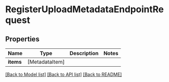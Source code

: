 # RegisterUploadMetadataEndpointRequest

## Properties

Name | Type | Description | Notes
------------ | ------------- | ------------- | -------------
**items** | [MetadataItem] |  | 

[[Back to Model list]](../README.md#documentation-for-models) [[Back to API list]](../README.md#documentation-for-api-endpoints) [[Back to README]](../README.md)


